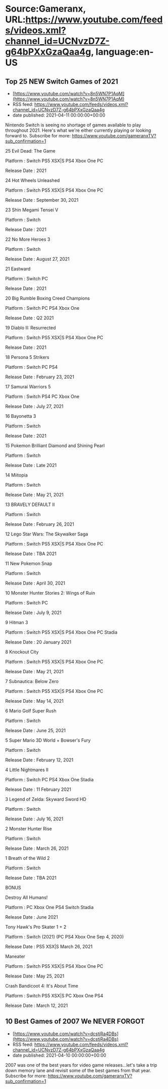 # Source:Gameranx, URL:https://www.youtube.com/feeds/videos.xml?channel_id=UCNvzD7Z-g64bPXxGzaQaa4g, language:en-US

## Top 25 NEW Switch Games of 2021
 - [https://www.youtube.com/watch?v=8n5WN7P1AqM](https://www.youtube.com/watch?v=8n5WN7P1AqM)
 - RSS feed: https://www.youtube.com/feeds/videos.xml?channel_id=UCNvzD7Z-g64bPXxGzaQaa4g
 - date published: 2021-04-11 00:00:00+00:00

Nintendo Switch is seeing no shortage of games available to play throughout 2021. Here's what we're either currently playing or looking forward to.
Subscribe for more: https://www.youtube.com/gameranxTV?sub_confirmation=1

25 Evil Dead: The Game

Platform : Switch PS5 XSX|S PS4 Xbox One PC

Release Date : 2021



24 Hot Wheels Unleashed 

Platform : Switch PS5 XSX|S PS4 Xbox One PC 

Release Date : September 30, 2021



23 Shin Megami Tensei V

Platform : Switch 

Release Date : 2021 



22 No More Heroes 3

Platform : Switch 

Release Date : August 27, 2021 



21 Eastward

Platform : Switch PC

Release Date : 2021



20 Big Rumble Boxing Creed Champions

Platform : Switch PC PS4 Xbox One 

Release Date : Q2 2021



19 Diablo II: Resurrected

Platform : Switch PS5 XSX|S PS4 Xbox One PC

Release Date : 2021



18 Persona 5 Strikers

Platform : Switch PC PS4 

Release Date : February 23, 2021



17 Samurai Warriors 5

Platform : Switch PS4 PC Xbox One

Release Date : July 27, 2021 



16 Bayonetta 3

Platform : Switch 

Release Date : 2021 



15 Pokemon Brilliant Diamond and Shining Pearl

Platform : Switch 

Release Date : Late 2021



14 Miitopia 

Platform : Switch 

Release Date : May 21, 2021 



13 BRAVELY DEFAULT II

Platform : Switch 

Release Date : February 26, 2021 



12 Lego Star Wars: The Skywalker Saga

Platform : Switch PS5 XSX|S PS4 Xbox One PC 

Release Date : TBA 2021



11 New Pokemon Snap                                                                      

Platform : Switch 

Release Date : April 30, 2021



10 Monster Hunter Stories 2: Wings of Ruin

Platform : Switch PC

Release Date : July 9, 2021



9 Hitman 3

Platform : Switch PS5 XSX|S PS4 Xbox One PC  Stadia

Release Date : 20 January 2021



8 Knockout City

Platform : Switch PS5 XSX|S PS4 Xbox One PC 

Release Date : May 21, 2021



7 Subnautica: Below Zero

Platform : Switch PS5 XSX|S PS4 Xbox One PC 

Release Date : May 14, 2021



6 Mario Golf Super Rush

Platform : Switch

Release Date : June 25, 2021



5 Super Mario 3D World + Bowser's Fury

Platform : Switch 

Release Date : February 12, 2021



4 Little Nightmares II

Platform : Switch PC PS4 Xbox One Stadia 

Release Date : 11 February 2021 



3 Legend of Zelda: Skyward Sword HD

Platform : Switch 

Release Date : July 16, 2021 



2 Monster Hunter Rise

Platform : Switch 

Release Date : March 26, 2021 



1 Breath of the Wild 2

Platform : Switch 

Release Date : TBA 2021



BONUS

Destroy All Humans!

Platform : PC Xbox One PS4 Switch Stadia                               

Release Date : June 2021



Tony Hawk's Pro Skater 1 + 2

Platform : Switch (2021) (PC PS4 Xbox One Sep 4, 2020)

Release Date : PS5 XSX|S March 26, 2021 



Maneater

Platform : Switch PS5 XSX|S PS4 Xbox One PC 

Release Date : May 25, 2021



Crash Bandicoot 4: It's About Time 

Platform : Switch PS5 XSX|S PC Xbox One PS4 

Release Date : March 12, 2021

## 10 Best Games of 2007 We NEVER FORGOT
 - [https://www.youtube.com/watch?v=dcstjRa4DBs](https://www.youtube.com/watch?v=dcstjRa4DBs)
 - RSS feed: https://www.youtube.com/feeds/videos.xml?channel_id=UCNvzD7Z-g64bPXxGzaQaa4g
 - date published: 2021-04-10 00:00:00+00:00

2007 was one of the best years for video game releases...let's take a trip down memory lane and revisit some of the best games from that year. 
Subscribe for more: https://www.youtube.com/gameranxTV?sub_confirmation=1

